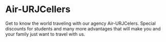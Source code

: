# Air-URJCellers
Get to know the world traveling with our agency Air-URJCelers. Special discounts for students and many more advantages that will make you and your family just want to travel with us.
